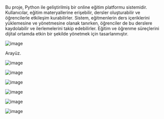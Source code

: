 Bu proje, Python ile geliştirilmiş bir online eğitim platformu sistemidir. Kullanıcılar, eğitim materyallerine erişebilir, dersler oluşturabilir ve öğrencilerle etkileşim kurabilirler. Sistem, eğitmenlerin ders içeriklerini yüklemesine ve yönetmesine olanak tanırken, öğrenciler de bu derslere kaydolabilir ve ilerlemelerini takip edebilirler. Eğitim ve öğrenme süreçlerini dijital ortamda etkin bir şekilde yönetmek için tasarlanmıştır.




![image](https://github.com/alican133/Ders-Materyali-Sistemi/assets/169036709/6d5092af-4887-4e6c-9ffb-d6cee1de6388)




Arayüz.




![image](https://github.com/alican133/Ders-Materyali-Sistemi/assets/169036709/2f807148-5513-44d0-8405-f20675b9829c)




![image](https://github.com/alican133/Ders-Materyali-Sistemi/assets/169036709/26d38ba6-ac7b-480d-918c-a548530903fa)




![image](https://github.com/alican133/Ders-Materyali-Sistemi/assets/169036709/410c968a-1b75-4101-8eb1-e5d65817a4ed)




![image](https://github.com/alican133/Ders-Materyali-Sistemi/assets/169036709/b990124a-62b4-4403-81d3-f2fcff192735)




![image](https://github.com/alican133/Ders-Materyali-Sistemi/assets/169036709/f3e69b76-ca14-4f5b-9e7d-e1485b742474)




![image](https://github.com/alican133/Ders-Materyali-Sistemi/assets/169036709/234f8fff-9fa9-4f9d-aa63-a22fb7e53989)






